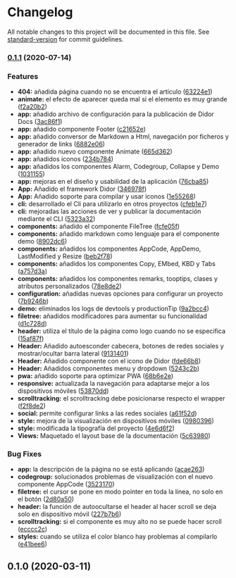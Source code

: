 # Changelog

All notable changes to this project will be documented in this file. See [standard-version](https://github.com/conventional-changelog/standard-version) for commit guidelines.

### [0.1.1](https://github.com/fvena/didor-docs/compare/v0.1.0...v0.1.1) (2020-07-14)


### Features

* **404:** añadida página cuando no se encuentra el artículo ([63224e1](https://github.com/fvena/didor-docs/commit/63224e12a3f0a9acdcbf74d1966e489ce1e638a0))
* **animate:** el efecto de aparecer queda mal si el elemento es muy grande ([f2a20b2](https://github.com/fvena/didor-docs/commit/f2a20b2721a633c62d53af22bdf9d9397253be6b))
* **app:** añadido archivo de configuración para la publicación de Didor Docs ([3ac86f1](https://github.com/fvena/didor-docs/commit/3ac86f1ac91f7a689137434b5d4d19d49e61a2f0))
* **app:** añadido componente Footer ([c21652e](https://github.com/fvena/didor-docs/commit/c21652eba4e6a63e8d75e3680d5449cd9136c454))
* **app:** añadido conversor de Markdown a Html, navegación por ficheros y generador de links ([6882e06](https://github.com/fvena/didor-docs/commit/6882e06581f45bd5c039f7aaa879fe6424c7485c))
* **app:** añadido nuevo componente Animate ([665d362](https://github.com/fvena/didor-docs/commit/665d362b93c5e9b97fde750577e99560ce182b0d))
* **app:** añadidos iconos ([234b784](https://github.com/fvena/didor-docs/commit/234b784c37caaeeaab1ef698a1e3df0352037462))
* **app:** añadidos los componentes Alarm, Codegroup, Collapse y Demo ([1031155](https://github.com/fvena/didor-docs/commit/1031155586da6ce82d850fb779263ebb284f5a06))
* **app:** mejoras en el diseño y usabilidad de la aplicación ([76cba85](https://github.com/fvena/didor-docs/commit/76cba8594b3eab902c26c5abf3eec1e689f1426c))
* **App:** Añadido el framework Didor ([346978f](https://github.com/fvena/didor-docs/commit/346978fd4aeb9dcb18d31060447743195d611e16))
* **App:** Añadido soporte para compilar y usar iconos ([1e55268](https://github.com/fvena/didor-docs/commit/1e55268f1b0fef63a01b31c0e4ff080aa1631146))
* **cli:** desarrollado el Cli para utilizarlo en otros proyectos ([cfeb1e7](https://github.com/fvena/didor-docs/commit/cfeb1e7875a27810d55c5ff4b443d98eec59c6a0))
* **cli:** mejoradas las acciones de ver y publicar la documentación mediante el CLI ([5323a32](https://github.com/fvena/didor-docs/commit/5323a32eecb30858a8036d7273b041b2a5b37760))
* **components:** añadido el componente FileTree ([fcfe05f](https://github.com/fvena/didor-docs/commit/fcfe05fef8c8cd13d359c56a9972221931c02b6b))
* **components:** añadido markdown como lenguaje para el componente demo ([8902dc6](https://github.com/fvena/didor-docs/commit/8902dc651a994cf7cff70289aecdbb63d6c7ad56))
* **components:** añadidos los componentes AppCode, AppDemo, LastModified y Resize ([beb2f78](https://github.com/fvena/didor-docs/commit/beb2f781f9a6cedffe60aaafa7bfd2d12f3d22f8))
* **components:** añadidos los componentes Copy, EMbed, KBD y Tabs ([a757d3a](https://github.com/fvena/didor-docs/commit/a757d3ac7917570fab9940ade2ad943428d307db))
* **components:** añadidos los componentes remarks, tooptips, clases y atributos personalizados ([78e8de2](https://github.com/fvena/didor-docs/commit/78e8de269327ab848012804d78b82ff54f169184))
* **configuration:** añadidas nuevas opciones para configurar un proyecto ([7b9246b](https://github.com/fvena/didor-docs/commit/7b9246b37860b9b6b6184931319b440df65350e3))
* **demo:** eliminados los logs de devtools y productionTip ([9a2bcc4](https://github.com/fvena/didor-docs/commit/9a2bcc4bff15864c42007c071714eebb3f9dd86d))
* **filetree:** añadidos modificadores para aumentar su funcionalidad ([d1c728d](https://github.com/fvena/didor-docs/commit/d1c728df5d6921cf30280c308ded1efe752bc984))
* **header:** utiliza el título de la página como logo cuando no se especifica ([15af87f](https://github.com/fvena/didor-docs/commit/15af87f04783276b6554ee4234a88f537f628c5f))
* **Header:** Añadido autoesconder cabecera, botones de redes sociales y mostrar/ocultar barra lateral ([9131401](https://github.com/fvena/didor-docs/commit/913140147d05f53e66398893a1a33797abdcc07a))
* **Header:** Añadido componente con el icono de Didor ([fde66b8](https://github.com/fvena/didor-docs/commit/fde66b88d44a736e65daa74a155ea5a897fbea61))
* **Header:** Añadidos componentes menu y dropdown ([5243c2b](https://github.com/fvena/didor-docs/commit/5243c2b4cd463af1f26b25726c50ce1f6820f924))
* **pwa:** añadido soporte para optimizar PWA ([68b6e2e](https://github.com/fvena/didor-docs/commit/68b6e2e6f949ca821a73f75eed5a659744fc642a))
* **responsive:** actualizada la navegación para adaptarse mejor a los dispositivos móviles ([53870dd](https://github.com/fvena/didor-docs/commit/53870dd8662818671754c8b93276fddd4f9af976))
* **scrolltracking:** el scrolltracking debe posicionarse respecto el wrapper ([f2f8de2](https://github.com/fvena/didor-docs/commit/f2f8de28970cfd26403d1a189a3bf5880a5a640b))
* **social:** permite configurar links a las redes sociales ([a61f52d](https://github.com/fvena/didor-docs/commit/a61f52d64b3fa6153125ae6db6a578e4ae7c1c75))
* **style:** mejora de la visualización en dispositivos móviles ([0980396](https://github.com/fvena/didor-docs/commit/0980396acf7ae54b8b20c7ca2a27425539de8eb2))
* **style:** modificada la tipografía del proyecto ([4e6d6f2](https://github.com/fvena/didor-docs/commit/4e6d6f296f0cbe368e9d74759081c3fd26a31250))
* **Views:** Maquetado el layout base de la documentación ([5c63980](https://github.com/fvena/didor-docs/commit/5c63980d367f1dd73bb9412fa1b1fa41e295f3e2))


### Bug Fixes

* **app:** la descripción de la página no se está aplicando ([acae263](https://github.com/fvena/didor-docs/commit/acae263f537d24a32eb60ba2b37c870d0e099fd3))
* **codegroup:** solucionados problemas de visualización con el nuevo componente AppCode ([3523170](https://github.com/fvena/didor-docs/commit/35231701725e701d088f1927e82ccb27304067b8))
* **filetree:** el cursor se pone en modo pointer en toda la línea, no solo en el botón ([2d80a50](https://github.com/fvena/didor-docs/commit/2d80a50c299f1a544b1ba427c2912515af010792))
* **header:** la función de autoocultarse el header al hacer scroll se deja solo en dispositivo móvil ([227b7b6](https://github.com/fvena/didor-docs/commit/227b7b68fa100776b77a682be46289e310039f91))
* **scrolltracking:** si el componente es muy alto no se puede hacer scroll ([ecccc2c](https://github.com/fvena/didor-docs/commit/ecccc2ce58a5528f8b6f0993da6bbb89a0442407))
* **styles:** cuando se utiliza el color blanco hay problemas al compilarlo ([e41bee6](https://github.com/fvena/didor-docs/commit/e41bee60fffe731c3dbb9b78bbba9145a7899a24))

## 0.1.0 (2020-03-11)
